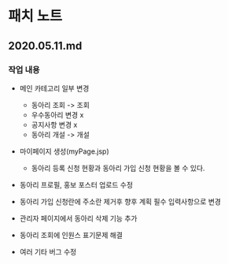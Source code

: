 # 패치 노트
## 2020.05.11.md

### 작업 내용
   
- 메인 카테고리 일부 변경
  - 동아리 조회 -> 조회
  - 우수동아리 변경 x
  - 공지사항 변경 x
  - 동아리 개설 -> 개설

- 마이페이지 생성(myPage.jsp)
  - 동아리 등록 신청 현황과 동아리 가입 신청 현황을 볼 수 있다.
  
- 동아리 프로필, 홍보 포스터 업로드 수정

- 동아리 가입 신청란에 주소란 제거후 향후 계획 필수 입력사항으로 변경

- 관리자 페이지에서 동아리 삭제 기능 추가

- 동아리 조회에 인원스 표기문제 해결

- 여러 기타 버그 수정


